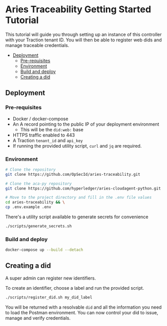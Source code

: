 # Aries Traceability Getting Started Tutorial

This tutorial will guide you through setting up an instance of this controller with your Traction tenant ID. You will then be able to register web dids and manage traceable credentials.

- [Deployment](#deployment)
    - [Pre-requisites](#pre-requisites)
    - [Environment](#environment)
    - [Build and deploy](#build-and-deploy)
    - [Creating a did](#create-did)

## Deployment

### Pre-requisites

- Docker / docker-compose
- An A record pointing to the public IP of your deployment environment
    - This will be the `did:web:` base
- HTTPS traffic enabled to 443
- A Traction `tenant_id` and `api_key`
- If running the provided utility script, `curl` and `jq` are required.

### Environment

```bash
# Clone the repository
git clone https://github.com/OpSecId/aries-traceability.git

# Clone the aca-py repository
git clone https://github.com/hyperledger/aries-cloudagent-python.git

# Move to the project directory and fill in the .env file values
cd aries-traceability && \
cp .env.example .env

```

There's a utility script available to generate secrets for convenience
```bash
./scripts/generate_secrets.sh
```

### Build and deploy
```bash
docker-compose up --build --detach
```

## Creating a did
A super admin can register new identifiers.

To create an identifier, choose a label and run the provided script.
```bash
./scripts/register_did.sh my_did_label
```

You will be returned with a resolvable `did` and all the information you need to load the Postman environment. You can now control your did to issue, manage and verify credentials.